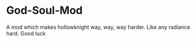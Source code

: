 # God-Soul-Mod
A mod which makes hollowknight way, way, way harder. Like any radiance hard. Good luck
